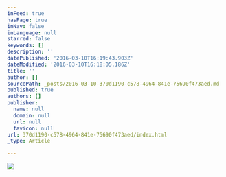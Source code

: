 ```yaml
---
inFeed: true
hasPage: true
inNav: false
inLanguage: null
starred: false
keywords: []
description: ''
datePublished: '2016-03-10T16:19:43.903Z'
dateModified: '2016-03-10T16:18:05.186Z'
title: ''
author: []
sourcePath: _posts/2016-03-10-370d1190-c578-4964-841e-75690f473aed.md
published: true
authors: []
publisher:
  name: null
  domain: null
  url: null
  favicon: null
url: 370d1190-c578-4964-841e-75690f473aed/index.html
_type: Article

---
```

![](https://the-grid-user-content.s3-us-west-2.amazonaws.com/085647cf-7dd5-46b8-8076-2b394fa67f0a.jpg)